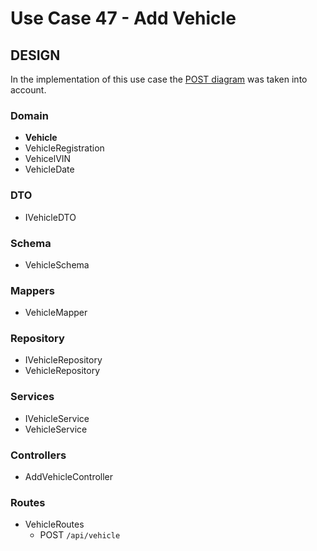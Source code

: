 # Use Case 47 - Add Vehicle #

## DESIGN ##

In the implementation of this use case the [POST diagram](../POST.png) was taken into account.

### Domain ###
* **Vehicle**
* VehicleRegistration
* VehicelVIN
* VehicleDate

### DTO ###
* IVehicleDTO

### Schema ###
* VehicleSchema

### Mappers ###
* VehicleMapper

### Repository ###
* IVehicleRepository
* VehicleRepository

### Services ###
* IVehicleService
* VehicleService

### Controllers ###
* AddVehicleController

### Routes ###
* VehicleRoutes
    * POST ```/api/vehicle```